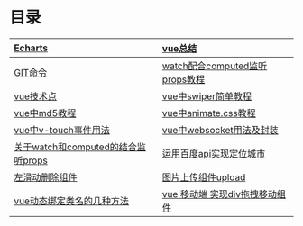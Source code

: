 # 目录

| [Echarts ](https://github.com/wgjh5/vueSummarize/blob/master/Echarts.md) | [vue总结 ](https://github.com/wgjh5/vueSummarize/blob/master/vue%E6%80%BB%E7%BB%93.md) |
| :----------------------------------------------------------- | :----------------------------------------------------------- |
| [GIT命令](https://github.com/wgjh5/vueSummarize/blob/master/git.md) | [watch配合computed监听props教程](https://github.com/wgjh5/vueSummarize/blob/master/%E5%85%B3%E4%BA%8Ewatch%E5%92%8Ccomputed%E7%9A%84%E7%BB%93%E5%90%88%E7%9B%91%E5%90%ACprops.md) |
| [vue技术点 ](https://github.com/wgjh5/vueSummarize/blob/master/vue%E6%8A%80%E6%9C%AF%E7%82%B9.md) | [vue中swiper简单教程](https://github.com/wgjh5/vueSummarize/blob/master/swiper.md) |
| [vue中md5教程](https://github.com/wgjh5/vueSummarize/blob/master/vue%20md5%E5%8A%A0%E5%AF%86%E7%94%A8%E6%B3%95.md) | [vue中animate.css教程](https://github.com/wgjh5/vueSummarize/blob/master/vue%E4%B8%ADanimate.css%E7%94%A8%E6%B3%95.md) |
| [vue中v-touch事件用法](https://github.com/wgjh5/vueSummarize/blob/master/vue%E4%B8%ADv-touch%E4%BA%8B%E4%BB%B6%E7%94%A8%E6%B3%95.md) | [vue中websocket用法及封装](https://github.com/wgjh5/vueSummarize/blob/master/vue%E4%B8%ADwebsocket%E7%94%A8%E6%B3%95%E5%8F%8A%E5%B0%81%E8%A3%85.md) |
| [ 关于watch和computed的结合监听props](https://github.com/wgjh5/vueSummarize/blob/master/%E5%85%B3%E4%BA%8Ewatch%E5%92%8Ccomputed%E7%9A%84%E7%BB%93%E5%90%88%E7%9B%91%E5%90%ACprops.md) | [运用百度api实现定位城市](https://github.com/wgjh5/vueSummarize/blob/master/%E8%BF%90%E7%94%A8%E7%99%BE%E5%BA%A6api%E5%AE%9E%E7%8E%B0%E5%AE%9A%E4%BD%8D%E5%9F%8E%E5%B8%82.md) |
| [左滑动删除组件](https://github.com/wgjh5/vueSummarize/blob/master/%E5%B7%A6%E6%BB%91%E5%8A%A8%E5%88%A0%E9%99%A4%E7%BB%84%E4%BB%B6.md) | [图片上传组件upload](https://github.com/wgjh5/vueSummarize/blob/master/vue%E5%9B%BE%E7%89%87%E4%B8%8A%E4%BC%A0.md) |
| [vue动态绑定类名的几种方法](https://github.com/wgjh5/vueSummarize/blob/master/vue动态绑定类名的几种方法.md) | [vue 移动端 实现div拖拽移动组件](https://github.com/wgjh5/vueSummarize/blob/master/vuejs%20%E7%A7%BB%E5%8A%A8%E7%AB%AF%20%E5%AE%9E%E7%8E%B0div%E6%8B%96%E6%8B%BD%E7%A7%BB%E5%8A%A8/vuejs%20%E7%A7%BB%E5%8A%A8%E7%AB%AF%20%E5%AE%9E%E7%8E%B0div%E6%8B%96%E6%8B%BD%E7%A7%BB%E5%8A%A8.md) |

